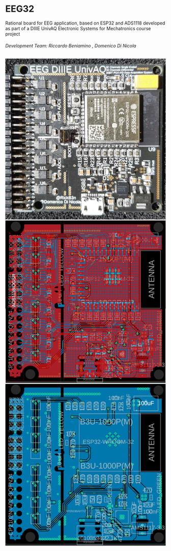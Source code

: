 # EEG32
Rational board for EEG application, based on ESP32 and ADS1118 developed as part of a DIIIE UnivAQ Electronic Systems for Mechatronics course project

###### Development Team: *Riccardo Beniamino* , *Domenico Di Nicola*

![1](https://github.com/riccardobeniamino/EEG32/blob/main/1.jpg)
![1](https://github.com/riccardobeniamino/EEG32/blob/main/pcb_signals_names.png)
![1](https://github.com/riccardobeniamino/EEG32/blob/main/pcb_signals_names_back.png)
